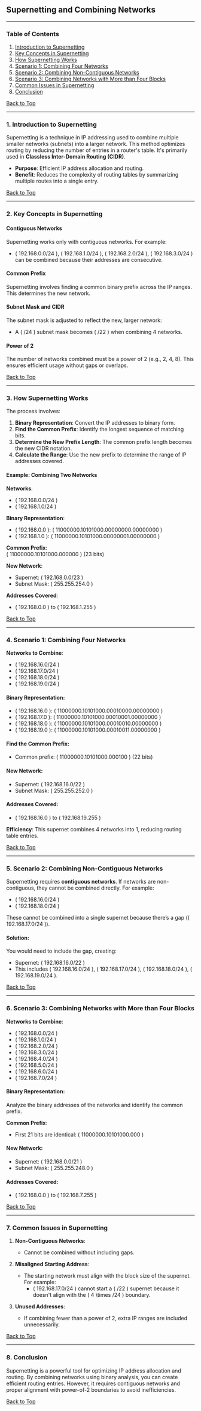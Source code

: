 ## **Supernetting and Combining Networks**

---

### **Table of Contents**

1. [Introduction to Supernetting](#1-introduction-to-supernetting)  
2. [Key Concepts in Supernetting](#2-key-concepts-in-supernetting)  
3. [How Supernetting Works](#3-how-supernetting-works)  
4. [Scenario 1: Combining Four Networks](#4-scenario-1-combining-four-networks)  
5. [Scenario 2: Combining Non-Contiguous Networks](#scenario-2-combining-non-contiguous-networks)  
6. [Scenario 3: Combining Networks with More than Four Blocks](#scenario-3-combining-networks-with-more-than-four-blocks)  
7. [Common Issues in Supernetting](#common-issues-in-supernetting)  
8. [Conclusion](#conclusion)  

[Back to Top](#table-of-contents)

---

### **1. Introduction to Supernetting**

Supernetting is a technique in IP addressing used to combine multiple smaller networks (subnets) into a larger network. This method optimizes routing by reducing the number of entries in a router's table. It's primarily used in **Classless Inter-Domain Routing (CIDR)**.

- **Purpose**: Efficient IP address allocation and routing.
- **Benefit**: Reduces the complexity of routing tables by summarizing multiple routes into a single entry.

[Back to Top](#table-of-contents)

---

### **2. Key Concepts in Supernetting**

#### **Contiguous Networks**
Supernetting works only with contiguous networks. For example:
- \( 192.168.0.0/24 \), \( 192.168.1.0/24 \), \( 192.168.2.0/24 \), \( 192.168.3.0/24 \) can be combined because their addresses are consecutive.

#### **Common Prefix**
Supernetting involves finding a common binary prefix across the IP ranges. This determines the new network.

#### **Subnet Mask and CIDR**
The subnet mask is adjusted to reflect the new, larger network:
- A \( /24 \) subnet mask becomes \( /22 \) when combining 4 networks.

#### **Power of 2**
The number of networks combined must be a power of 2 (e.g., 2, 4, 8). This ensures efficient usage without gaps or overlaps.

[Back to Top](#table-of-contents)

---

### **3. How Supernetting Works**

The process involves:
1. **Binary Representation**:
   Convert the IP addresses to binary form.
2. **Find the Common Prefix**:
   Identify the longest sequence of matching bits.
3. **Determine the New Prefix Length**:
   The common prefix length becomes the new CIDR notation.
4. **Calculate the Range**:
   Use the new prefix to determine the range of IP addresses covered.

#### **Example: Combining Two Networks**

**Networks**:
- \( 192.168.0.0/24 \)
- \( 192.168.1.0/24 \)

**Binary Representation**:
- \( 192.168.0.0 \): \( 11000000.10101000.00000000.00000000 \)
- \( 192.168.1.0 \): \( 11000000.10101000.00000001.00000000 \)

**Common Prefix**:  
\( 11000000.10101000.000000 \) (23 bits)

**New Network**:
- Supernet: \( 192.168.0.0/23 \)
- Subnet Mask: \( 255.255.254.0 \)

**Addresses Covered**:
- \( 192.168.0.0 \) to \( 192.168.1.255 \)

[Back to Top](#table-of-contents)

---

### **4. Scenario 1: Combining Four Networks**

**Networks to Combine**:
- \( 192.168.16.0/24 \)
- \( 192.168.17.0/24 \)
- \( 192.168.18.0/24 \)
- \( 192.168.19.0/24 \)

#### **Binary Representation**:
- \( 192.168.16.0 \): \( 11000000.10101000.00010000.00000000 \)
- \( 192.168.17.0 \): \( 11000000.10101000.00010001.00000000 \)
- \( 192.168.18.0 \): \( 11000000.10101000.00010010.00000000 \)
- \( 192.168.19.0 \): \( 11000000.10101000.00010011.00000000 \)

#### **Find the Common Prefix**:
- Common prefix: \( 11000000.10101000.000100 \) (22 bits)

#### **New Network**:
- Supernet: \( 192.168.16.0/22 \)
- Subnet Mask: \( 255.255.252.0 \)

#### **Addresses Covered**:
- \( 192.168.16.0 \) to \( 192.168.19.255 \)

**Efficiency**:
This supernet combines 4 networks into 1, reducing routing table entries.

[Back to Top](#table-of-contents)

---

### **5. Scenario 2: Combining Non-Contiguous Networks**

Supernetting requires **contiguous networks**. If networks are non-contiguous, they cannot be combined directly. For example:

- \( 192.168.16.0/24 \)
- \( 192.168.18.0/24 \)

These cannot be combined into a single supernet because there’s a gap (\( 192.168.17.0/24 \)).

#### **Solution**:
You would need to include the gap, creating:
- Supernet: \( 192.168.16.0/22 \)  
- This includes \( 192.168.16.0/24 \), \( 192.168.17.0/24 \), \( 192.168.18.0/24 \), \( 192.168.19.0/24 \).

[Back to Top](#table-of-contents)

---

### **6. Scenario 3: Combining Networks with More than Four Blocks**

**Networks to Combine**:
- \( 192.168.0.0/24 \)
- \( 192.168.1.0/24 \)
- \( 192.168.2.0/24 \)
- \( 192.168.3.0/24 \)
- \( 192.168.4.0/24 \)
- \( 192.168.5.0/24 \)
- \( 192.168.6.0/24 \)
- \( 192.168.7.0/24 \)

#### **Binary Representation**:
Analyze the binary addresses of the networks and identify the common prefix.

**Common Prefix**:
- First 21 bits are identical: \( 11000000.10101000.000 \)

#### **New Network**:
- Supernet: \( 192.168.0.0/21 \)
- Subnet Mask: \( 255.255.248.0 \)

#### **Addresses Covered**:
- \( 192.168.0.0 \) to \( 192.168.7.255 \)

[Back to Top](#table-of-contents)

---

### **7. Common Issues in Supernetting**

1. **Non-Contiguous Networks**:
   - Cannot be combined without including gaps.

2. **Misaligned Starting Address**:
   - The starting network must align with the block size of the supernet. For example:
     - \( 192.168.17.0/24 \) cannot start a \( /22 \) supernet because it doesn't align with the \( 4 \times /24 \) boundary.

3. **Unused Addresses**:
   - If combining fewer than a power of 2, extra IP ranges are included unnecessarily.

[Back to Top](#table-of-contents)

---

### **8. Conclusion**

Supernetting is a powerful tool for optimizing IP address allocation and routing. By combining networks using binary analysis, you can create efficient routing entries. However, it requires contiguous networks and proper alignment with power-of-2 boundaries to avoid inefficiencies.

[Back to Top](#table-of-contents)  

